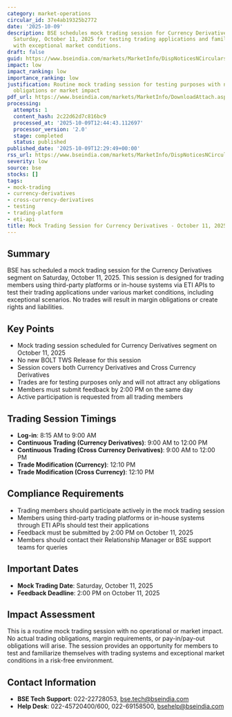 ```yaml
---
category: market-operations
circular_id: 37e4ab19325b2772
date: '2025-10-09'
description: BSE schedules mock trading session for Currency Derivatives segment on
  Saturday, October 11, 2025 for testing trading applications and familiarization
  with exceptional market conditions.
draft: false
guid: https://www.bseindia.com/markets/MarketInfo/DispNoticesNCirculars.aspx?Noticeid={81BC7624-C666-4FC8-9318-A190C8E4753B}&noticeno=20251009-30&dt=10/09/2025&icount=30&totcount=32&flag=0
impact: low
impact_ranking: low
importance_ranking: low
justification: Routine mock trading session for testing purposes with no real trading
  obligations or market impact
pdf_url: https://www.bseindia.com/markets/MarketInfo/DownloadAttach.aspx?id=20251009-30&attachedId=
processing:
  attempts: 1
  content_hash: 2c22d62d7c816bc9
  processed_at: '2025-10-09T12:44:43.112697'
  processor_version: '2.0'
  stage: completed
  status: published
published_date: '2025-10-09T12:29:49+00:00'
rss_url: https://www.bseindia.com/markets/MarketInfo/DispNoticesNCirculars.aspx?Noticeid={81BC7624-C666-4FC8-9318-A190C8E4753B}&noticeno=20251009-30&dt=10/09/2025&icount=30&totcount=32&flag=0
severity: low
source: bse
stocks: []
tags:
- mock-trading
- currency-derivatives
- cross-currency-derivatives
- testing
- trading-platform
- eti-api
title: Mock Trading Session for Currency Derivatives - October 11, 2025
---
```


## Summary

BSE has scheduled a mock trading session for the Currency Derivatives segment on Saturday, October 11, 2025. This session is designed for trading members using third-party platforms or in-house systems via ETI APIs to test their trading applications under various market conditions, including exceptional scenarios. No trades will result in margin obligations or create rights and liabilities.

## Key Points

- Mock trading session scheduled for Currency Derivatives segment on October 11, 2025
- No new BOLT TWS Release for this session
- Session covers both Currency Derivatives and Cross Currency Derivatives
- Trades are for testing purposes only and will not attract any obligations
- Members must submit feedback by 2:00 PM on the same day
- Active participation is requested from all trading members

## Trading Session Timings

- **Log-in**: 8:15 AM to 9:00 AM
- **Continuous Trading (Currency Derivatives)**: 9:00 AM to 12:00 PM
- **Continuous Trading (Cross Currency Derivatives)**: 9:00 AM to 12:00 PM
- **Trade Modification (Currency)**: 12:10 PM
- **Trade Modification (Cross Currency)**: 12:10 PM

## Compliance Requirements

- Trading members should participate actively in the mock trading session
- Members using third-party trading platforms or in-house systems through ETI APIs should test their applications
- Feedback must be submitted by 2:00 PM on October 11, 2025
- Members should contact their Relationship Manager or BSE support teams for queries

## Important Dates

- **Mock Trading Date**: Saturday, October 11, 2025
- **Feedback Deadline**: 2:00 PM on October 11, 2025

## Impact Assessment

This is a routine mock trading session with no operational or market impact. No actual trading obligations, margin requirements, or pay-in/pay-out obligations will arise. The session provides an opportunity for members to test and familiarize themselves with trading systems and exceptional market conditions in a risk-free environment.

## Contact Information

- **BSE Tech Support**: 022-22728053, bse.tech@bseindia.com
- **Help Desk**: 022-45720400/600, 022-69158500, bsehelp@bseindia.com